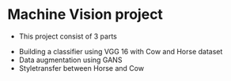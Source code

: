 # Machine Vision project

* This project consist of 3 parts
- Building a classifier using VGG 16 with Cow and Horse dataset
- Data augmentation using GANS
- Styletransfer between Horse and Cow
